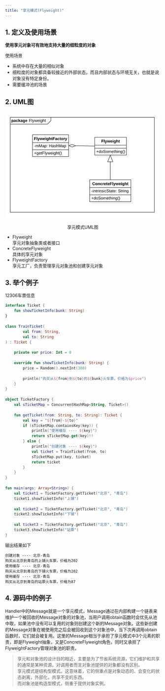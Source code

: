 ```yaml
---
title: "享元模式(Flyweight)"
---
```


## 1. 定义及使用场景

**使用享元对象可有效地支持大量的细粒度的对象**

使用场景  

- 系统中存在大量的相似对象
- 细粒度的对象都具备较接近的外部状态，而且内部状态与环境无关，也就是说对象没有特定身份。
- 需要缓冲池的场景

## 2. UML图

![享元模式UML图](/assets/images/design-pattern/flyweight.png)  
<center>享元模式UML图</center>

- Flyweight  
  享元对象抽象类或者接口
- ConcreteFlyweight  
  具体的享元对象
- FlyweightFactory  
  享元工厂，负责管理享元对象池和创建享元对象

## 3. 举个例子
12306车票信息

```kotlin
interface Ticket {
    fun showTicketInfo(bunk: String)
}

class TrainTicket(
        val from: String,
        val to: String
) : Ticket {

    private var price: Int = 0

    override fun showTicketInfo(bunk: String) {
        price = Random().nextInt(300)

        println("购买从${from}到${to}的${bunk}火车票，价格为$price")
    }
}

object TicketFactory {
    val sTicketMap = ConcurrentHashMap<String, Ticket>()

    fun getTicket(from: String, to: String): Ticket {
        val key = "${from}-${to}"
        if (sTicketMap.containsKey(key)) {
            println("使用缓存 ---- ${key}")
            return sTicketMap.get(key)!!
        } else {
            println("创建对象 ---- ${key}")
            val ticket = TrainTicket(from, to)
            sTicketMap.put(key, ticket)
            return ticket
        }
    }
}

fun main(args: Array<String>) {
    val ticket1 = TicketFactory.getTicket("北京", "青岛")
    ticket1.showTicketInfo("上铺")

    val ticket2 = TicketFactory.getTicket("北京", "青岛")
    ticket2.showTicketInfo("下铺")

    val ticket3 = TicketFactory.getTicket("北京", "青岛")
    ticket3.showTicketInfo("站票")
}
```

输出结果如下
```text
创建对象 ---- 北京-青岛
购买从北京到青岛的上铺火车票，价格为202
使用缓存 ---- 北京-青岛
购买从北京到青岛的下铺火车票，价格为202
使用缓存 ---- 北京-青岛
购买从北京到青岛的站票火车票，价格为87
```

## 4. 源码中的例子

Handler中的Message就是一个享元模式，Message通过在内部构建一个链表来维护一个被回收的Message对象的对象池，当用户调用obtain函数时会优先从池中取，如果池中没有可以复用的对象则创建这个新的Message对象。这些新创建的Message对象在被使用完之后会被回收到这个对象池中，当下次再调用obtain函数时，它们就会被复用。这里的Message相当于承担了享元模式中3个元素的职责，即是Flyweight抽象，又是ConcreteFlyweight角色，同时又承担了FlyweightFactory管理对象池的职责。

> 享元和对象池的设计目的相近，主要是为了节省系统资源，它们维护和共享的通常是某种资源。对调用者而言对象池提供的对象都没有区别。  
> 享元模式是结构型模式。这意味着，它的侧重点是对象动态的、会变化的状态剥离，外部化，共享不变的东西。  
> 而对象池是构造型模式，侧重于提供对象实例。